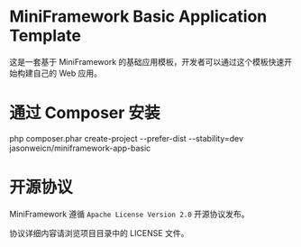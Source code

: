 MiniFramework Basic Application Template
====================

这是一套基于 MiniFramework 的基础应用模板，开发者可以通过这个模板快速开始构建自己的 Web 应用。

通过 Composer 安装
====================

php composer.phar create-project --prefer-dist --stability=dev jasonweicn/miniframework-app-basic

开源协议
====================

MiniFramework 遵循 `Apache License Version 2.0` 开源协议发布。

协议详细内容请浏览项目目录中的 LICENSE 文件。
